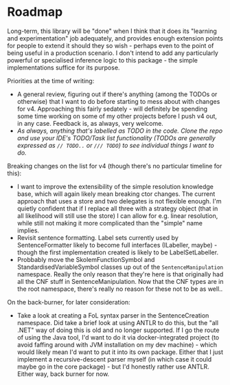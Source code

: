 ﻿# Roadmap

Long-term, this library will be "done" when I think that it does its "learning and experimentation" job adequately, and provides enough extension points for people to extend it should they so wish - perhaps even to the point of being useful in a production scenario.
I don't intend to add any particularly powerful or specialised inference logic to this package - the simple implementations suffice for its purpose.

Priorities at the time of writing:

* A general review, figuring out if there's anything (among the TODOs or otherwise) that I want to do before starting to mess about with changes for v4.
Approaching this fairly sedately - will definitely be spending some time working on some of my other projects before I push v4 out, in any case.
Feedback is, as always, very welcome.
* *As always, anything that's labelled as TODO in the code. Clone the repo and use your IDE's TODO/Task list functionality (TODOs are generally expressed as `// TODO..` or `/// TODO`) to see individual things I want to do.*

Breaking changes on the list for v4 (though there's no particular timeline for this):

* I want to improve the extensibility of the simple resolution knowledge base, which will again likely mean breaking ctor changes.
The current approach that uses a store and two delegates is not flexible enough.
I'm quietly confident that if I replace all three with a strategy object (that in all likelihood will still use the store) I can allow for e.g. linear resolution, while still not making it more complicated than the "simple" name implies.
* Revisit sentence formatting. 
Label sets currently used by SentenceFormatter likely to become full interfaces (ILabeller, maybe) - though the first implementation created is likely to be LabelSetLabeller.
* Probbably move the SkolemFunctionSymbol and StandardisedVariableSymbol classes up out of the `SentenceManipulation` namespace.
Really the only reason that they're here is that originally had all the CNF stuff in SentenceManipulation. Now that the CNF types are in the root namespace, there's really no reason for these not to be as well..

On the back-burner, for later consideration:

* Take a look at creating a FoL syntax parser in the SentenceCreation namespace.
Did take a brief look at using ANTLR to do this, but the "all .NET" way of doing this is old and no longer supported.
If I go the route of using the Java tool, I'd want to do it via docker-integrated project (to avoid faffing around with JVM installation on my dev machine) - which would likely mean I'd want to put it into its own package.
Either that I just implement a recursive-descent parser myself (in which case it could maybe go in the core package) - but I'd honestly rather use ANTLR.
Either way, back burner for now.
